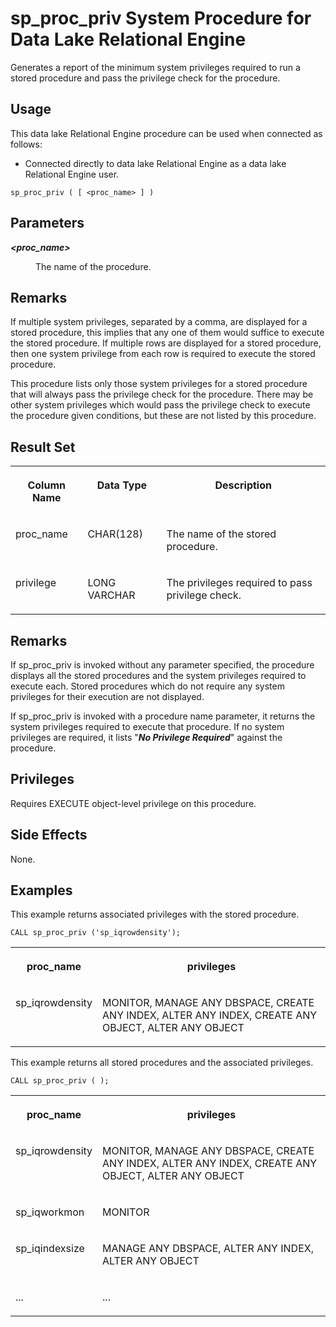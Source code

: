 <!-- loioa44bd2bd84f21015abce97fe6b205f4d -->

# sp\_proc\_priv System Procedure for Data Lake Relational Engine

Generates a report of the minimum system privileges required to run a stored procedure and pass the privilege check for the procedure.



<a name="loioa44bd2bd84f21015abce97fe6b205f4d__section_spb_5dw_f4b"/>

## Usage

This data lake Relational Engine procedure can be used when connected as follows:

-   Connected directly to data lake Relational Engine as a data lake Relational Engine user.



```
sp_proc_priv ( [ <proc_name> ] )
```



<a name="loioa44bd2bd84f21015abce97fe6b205f4d__section_x5w_b1j_yyb"/>

## Parameters


<dl>
<dt><b>

*<proc\_name\>*

</b></dt>
<dd>

The name of the procedure.



</dd>
</dl>



<a name="loioa44bd2bd84f21015abce97fe6b205f4d__section_z4x_jqr_mbb"/>

## Remarks

If multiple system privileges, separated by a comma, are displayed for a stored procedure, this implies that any one of them would suffice to execute the stored procedure. If multiple rows are displayed for a stored procedure, then one system privilege from each row is required to execute the stored procedure.

This procedure lists only those system privileges for a stored procedure that will always pass the privilege check for the procedure. There may be other system privileges which would pass the privilege check to execute the procedure given conditions, but these are not listed by this procedure.



<a name="loioa44bd2bd84f21015abce97fe6b205f4d__section_a22_3qr_mbb"/>

## Result Set


<table>
<tr>
<th valign="top">

Column Name

</th>
<th valign="top">

Data Type

</th>
<th valign="top">

Description

</th>
</tr>
<tr>
<td valign="top">

proc\_name

</td>
<td valign="top">

CHAR\(128\)

</td>
<td valign="top">

The name of the stored procedure.

</td>
</tr>
<tr>
<td valign="top">

privilege

</td>
<td valign="top">

LONG VARCHAR

</td>
<td valign="top">

The privileges required to pass privilege check.

</td>
</tr>
</table>



<a name="loioa44bd2bd84f21015abce97fe6b205f4d__section_dln_stv_xyb"/>

## Remarks

If sp\_proc\_priv is invoked without any parameter specified, the procedure displays all the stored procedures and the system privileges required to execute each. Stored procedures which do not require any system privileges for their execution are not displayed.

If sp\_proc\_priv is invoked with a procedure name parameter, it returns the system privileges required to execute that procedure. If no system privileges are required, it lists "***No Privilege Required***" against the procedure.



## Privileges

Requires EXECUTE object-level privilege on this procedure.



<a name="loioa44bd2bd84f21015abce97fe6b205f4d__section_fds_zss_mbb"/>

## Side Effects

None.



## Examples

This example returns associated privileges with the stored procedure.

```
CALL sp_proc_priv ('sp_iqrowdensity');
```


<table>
<tr>
<th valign="top">

proc\_name

</th>
<th valign="top">

privileges

</th>
</tr>
<tr>
<td valign="top">

sp\_iqrowdensity

</td>
<td valign="top">

MONITOR, MANAGE ANY DBSPACE, CREATE ANY INDEX, ALTER ANY INDEX, CREATE ANY OBJECT, ALTER ANY OBJECT

</td>
</tr>
</table>

This example returns all stored procedures and the associated privileges.

```
CALL sp_proc_priv ( );
```


<table>
<tr>
<th valign="top">

proc\_name

</th>
<th valign="top">

privileges

</th>
</tr>
<tr>
<td valign="top">

sp\_iqrowdensity

</td>
<td valign="top">

MONITOR, MANAGE ANY DBSPACE, CREATE ANY INDEX, ALTER ANY INDEX, CREATE ANY OBJECT, ALTER ANY OBJECT

</td>
</tr>
<tr>
<td valign="top">

sp\_iqworkmon

</td>
<td valign="top">

MONITOR

</td>
</tr>
<tr>
<td valign="top">

sp\_iqindexsize

</td>
<td valign="top">

MANAGE ANY DBSPACE, ALTER ANY INDEX, ALTER ANY OBJECT

</td>
</tr>
<tr>
<td valign="top">

...

</td>
<td valign="top">

...

</td>
</tr>
</table>

